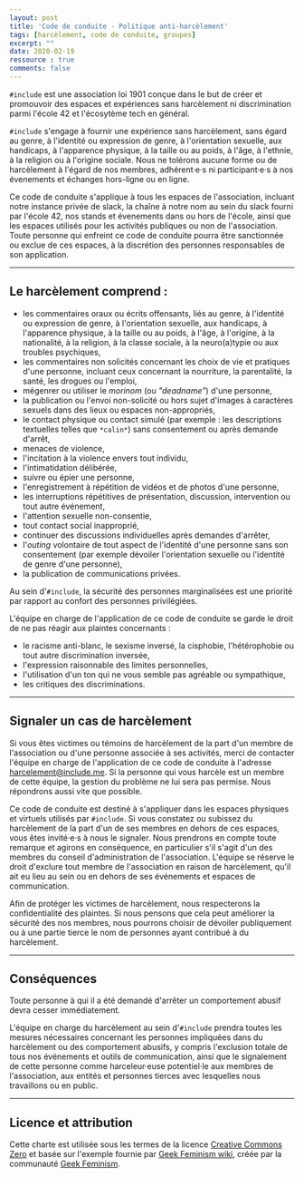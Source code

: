 ```yaml
---
layout: post
title: 'Code de conduite - Politique anti-harcèlement'
tags: [harcèlement, code de conduite, groupes]
excerpt: ""
date: 2020-02-19
ressource : true
comments: false
---
```


<!-- ### Code de conduite - Politique anti-harcèlement -->

`#include` est une association loi 1901 conçue dans le but de créer et promouvoir des espaces et expériences sans harcèlement ni discrimination parmi l'école 42 et l'écosytème tech en général.

`#include` s'engage à fournir une expérience sans harcèlement, sans égard au genre, à l'identité ou expression de genre, à l'orientation sexuelle, aux handicaps, à l'apparence physique, à la taille ou au poids, à l'âge, à l'ethnie, à la religion ou à l'origine sociale. Nous ne tolérons aucune forme ou de harcèlement à l'égard de nos membres, adhérent·e·s ni participant·e·s à nos évenements et échanges hors-ligne ou en ligne.

Ce code de conduite s'applique à tous les espaces de l'association, incluant notre instance privée de slack, la chaîne à notre nom au sein du slack fourni par l'école 42, nos stands et évenements dans ou hors de l'école, ainsi que les espaces utilisés pour les activités publiques ou non de l'association. Toute personne qui enfreint ce code de conduite pourra être sanctionnée ou exclue de ces espaces, à la discrétion des personnes responsables de son application.


-----

## Le harcèlement comprend :

+ les commentaires oraux ou écrits offensants, liés au genre, à l'identité ou expression de genre, à l'orientation sexuelle, aux handicaps, à l'apparence physique, à la taille ou au poids, à l'âge, à l'origine, à la nationalité, à la religion, à la classe sociale, à la neuro(a)typie ou aux troubles psychiques,
+ les commentaires non solicités concernant les choix de vie et pratiques d'une personne, incluant ceux concernant la nourriture, la parentalité, la santé, les drogues ou l'emploi,
+ mégenrer ou utiliser le *morinom* (ou *"deadname"*) d'une personne,
+ la publication ou l'envoi non-solicité ou hors sujet d'images à caractères sexuels dans des lieux ou espaces non-appropriés,
+ le contact physique ou contact simulé (par exemple : les descriptions textuelles telles que `*calin*`) sans consentement ou après demande d'arrêt,
+ menaces de violence,
+ l'incitation à la violence envers tout individu,
+ l'intimatidation délibérée,
+ suivre ou épier une personne,
+ l'enregistrement à répétition de vidéos et de photos d'une personne,
+ les interruptions répétitives de présentation, discussion, intervention ou tout autre événement,
+ l'attention sexuelle non-consentie,
+ tout contact social inapproprié,
+ continuer des discussions individuelles après demandes d'arrêter,
+ l'*outing* volontaire de tout aspect de l'identité d'une personne sans son consentement (par exemple dévoiler l'orientation sexuelle ou l'identité de genre d'une personne),
+ la publication de communications privées.

Au sein d'`#include`, la sécurité des personnes marginalisées est une priorité par rapport au confort des personnes privilégiées.

L'équipe en charge de l'application de ce code de conduite se garde le droit de ne pas réagir aux plaintes concernants :
+ le racisme anti-blanc, le sexisme inversé, la cisphobie, l'hétérophobie ou tout autre discrimination inversée,
+ l'expression raisonnable des limites personnelles,
+ l'utilisation d'un ton qui ne vous semble pas agréable ou sympathique,
+ les critiques des discriminations.

------ 
<style type="text/css">
    .e-mail:before {
        content: attr(data-website) "\0040" attr(data-user);
        unicode-bidi: bidi-override;
        direction: rtl;
    }
</style>
## Signaler un cas de harcèlement

Si vous êtes victimes ou témoins de harcèlement de la part d'un membre de l'association ou d'une personne associée à ses activités, merci de contacter l'équipe en charge de l'application de ce code de conduite à l'adresse  [ <span class="e-mail" data-user="tnemelecrah" data-website="em.edulcni"></span>](&#109;&#97;&#105;&#108;&#116;&#111;&#58;%68%61%72%63%65%6C%65%6D%65%6E%74%40%34%32%69%6E%63%6C%75%64%65%2E%6D%65). Si la personne qui vous harcèle est un membre de cette équipe, la gestion du problème ne lui sera pas permise. Nous répondrons aussi vite que possible.

Ce code de conduite est destiné à s'appliquer dans les espaces physiques et virtuels utilisés par `#include`. Si vous constatez ou subissez du harcèlement de la part d'un de ses membres en dehors de ces espaces, vous êtes invité·e·s à nous le signaler. Nous prendrons en compte toute remarque et agirons en conséquence, en particulier s'il s'agit d'un des membres du conseil d'administration de l'association. L'équipe se réserve le droit d'exclure tout membre de l'association en raison de harcèlement, qu'il ait eu lieu au sein ou en dehors de ses événements et espaces de communication.

Afin de protéger les victimes de harcèlement, nous respecterons la confidentialité des plaintes. Si nous pensons que cela peut améliorer la sécurité des nos membres, nous pourrons choisir de dévoiler publiquement ou à une partie tierce le nom de personnes ayant contribué à du harcèlement.

-----

## Conséquences

Toute personne à qui il a été demandé d'arrêter un comportement abusif devra cesser immédiatement.

L'équipe en charge du harcèlement au sein d'`#include` prendra toutes les mesures nécessaires concernant les personnes impliquées dans du harcèlement ou des comportement abusifs, y compris l'exclusion totale de tous nos événements et outils de communication, ainsi que le signalement de cette personne comme harceleur·euse potentiel·le aux membres de l'association, aux entités et personnes tierces avec lesquelles nous travaillons ou en public.

-----

## Licence et attribution

Cette charte est utilisée sous les termes de la licence [Creative Commons Zero](https://creativecommons.org/publicdomain/zero/1.0/) et basée sur l'exemple fournie par [Geek Feminism wiki](https://geekfeminism.wikia.org/wiki/Community_anti-harassment), créée par la communauté [Geek Feminism](https://geekfeminism.wikia.org/wiki/Geek_Feminism_Wiki). 
